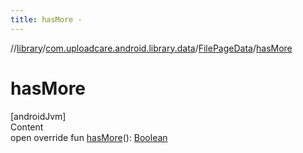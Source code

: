 ```yaml
---
title: hasMore -
---
```

//[library](../../index.md)/[com.uploadcare.android.library.data](../index.md)/[FilePageData](index.md)/[hasMore](has-more.md)



# hasMore  
[androidJvm]  
Content  
open override fun [hasMore](has-more.md)(): [Boolean](https://kotlinlang.org/api/latest/jvm/stdlib/kotlin/-boolean/index.html)  



